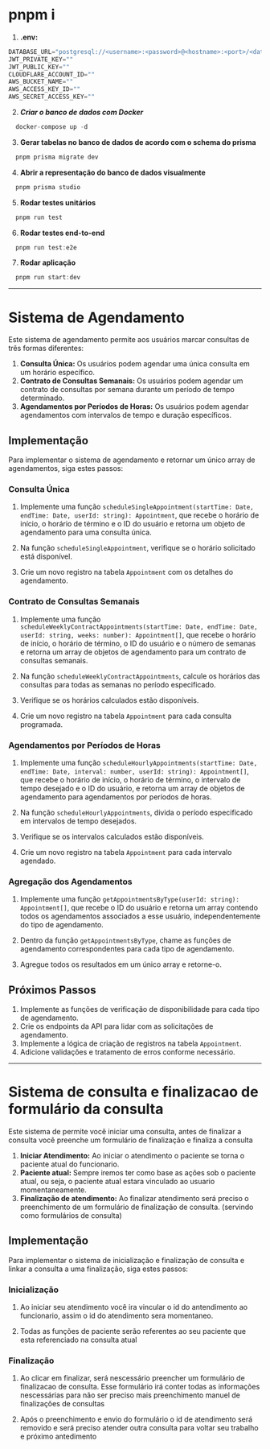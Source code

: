 # pnpm i
1. **.env:** 
  ```js
  DATABASE_URL="postgresql://<username>:<password>@<hostname>:<port>/<database>?schema=public"
  JWT_PRIVATE_KEY=""
  JWT_PUBLIC_KEY=""
  CLOUDFLARE_ACCOUNT_ID=""
  AWS_BUCKET_NAME=""
  AWS_ACCESS_KEY_ID=""
  AWS_SECRET_ACCESS_KEY=""
  ```
2. ***Criar o banco de dados com Docker*** 
  ```js
    docker-compose up -d
  ```
3. **Gerar tabelas no banco de dados de acordo com o schema do prisma**
  ```js
    pnpm prisma migrate dev
  ```
4. **Abrir a representação do banco de dados visualmente**
  ```js
    pnpm prisma studio
  ```
5. **Rodar testes unitários**
  ```js
    pnpm run test
  ```
6. **Rodar testes end-to-end**
  ```js
    pnpm run test:e2e
  ```
7. **Rodar aplicação**
  ```js
    pnpm run start:dev
  ```


---


# Sistema de Agendamento

Este sistema de agendamento permite aos usuários marcar consultas de três formas diferentes:

1. **Consulta Única:** Os usuários podem agendar uma única consulta em um horário específico.
2. **Contrato de Consultas Semanais:** Os usuários podem agendar um contrato de consultas por semana durante um período de tempo determinado.
3. **Agendamentos por Períodos de Horas:** Os usuários podem agendar agendamentos com intervalos de tempo e duração específicos.

## Implementação

Para implementar o sistema de agendamento e retornar um único array de agendamentos, siga estes passos:

### Consulta Única

1. Implemente uma função `scheduleSingleAppointment(startTime: Date, endTime: Date, userId: string): Appointment`, que recebe o horário de início, o horário de término e o ID do usuário e retorna um objeto de agendamento para uma consulta única.

2. Na função `scheduleSingleAppointment`, verifique se o horário solicitado está disponível.

3. Crie um novo registro na tabela `Appointment` com os detalhes do agendamento.

### Contrato de Consultas Semanais

1. Implemente uma função `scheduleWeeklyContractAppointments(startTime: Date, endTime: Date, userId: string, weeks: number): Appointment[]`, que recebe o horário de início, o horário de término, o ID do usuário e o número de semanas e retorna um array de objetos de agendamento para um contrato de consultas semanais.

2. Na função `scheduleWeeklyContractAppointments`, calcule os horários das consultas para todas as semanas no período especificado.

3. Verifique se os horários calculados estão disponíveis.

4. Crie um novo registro na tabela `Appointment` para cada consulta programada.

### Agendamentos por Períodos de Horas

1. Implemente uma função `scheduleHourlyAppointments(startTime: Date, endTime: Date, interval: number, userId: string): Appointment[]`, que recebe o horário de início, o horário de término, o intervalo de tempo desejado e o ID do usuário, e retorna um array de objetos de agendamento para agendamentos por períodos de horas.

2. Na função `scheduleHourlyAppointments`, divida o período especificado em intervalos de tempo desejados.

3. Verifique se os intervalos calculados estão disponíveis.

4. Crie um novo registro na tabela `Appointment` para cada intervalo agendado.

### Agregação dos Agendamentos

1. Implemente uma função `getAppointmentsByType(userId: string): Appointment[]`, que recebe o ID do usuário e retorna um array contendo todos os agendamentos associados a esse usuário, independentemente do tipo de agendamento.

2. Dentro da função `getAppointmentsByType`, chame as funções de agendamento correspondentes para cada tipo de agendamento.

3. Agregue todos os resultados em um único array e retorne-o.

## Próximos Passos

1. Implemente as funções de verificação de disponibilidade para cada tipo de agendamento.
2. Crie os endpoints da API para lidar com as solicitações de agendamento.
3. Implemente a lógica de criação de registros na tabela `Appointment`.
4. Adicione validações e tratamento de erros conforme necessário.

---


# Sistema de consulta e finalizacao de formulário da consulta

Este sistema de permite você iniciar uma consulta, antes de finalizar a consulta você preenche um formulário de finalização e finaliza a consulta

1. **Iniciar Atendimento:** Ao iniciar o atendimento o paciente se torna o paciente atual do funcionario.
2. **Paciente atual:** Sempre iremos ter como base as ações sob o paciente atual, ou seja, o paciente atual estara vinculado ao usuario momentaneamente.
3. **Finalização de atendimento:** Ao finalizar atendimento será preciso o preenchimento de um formulário de finalização de consulta. (servindo como formulários de consulta)

## Implementação

Para implementar o sistema de inicialização e finalização de consulta e linkar a consulta a uma finalização, siga estes passos:

### Inicialização

1. Ao iniciar seu atendimento você ira vincular o id do antendimento ao funcionario, assim o id do atendimento sera momentaneo.

2. Todas as funções de paciente serão referentes ao seu paciente que esta referenciado na consulta atual

### Finalização

1. Ao clicar em finalizar, será nescessário preencher um formulário de finalizacao de consulta. Esse formulário irá conter todas as informações nescessárias para não ser preciso mais preenchimento manuel de finalizações de consultas

2. Após o preenchimento e envio do formulário o id de atendimento será removido e será preciso atender outra consulta para voltar seu trabalho e próximo antedimento
